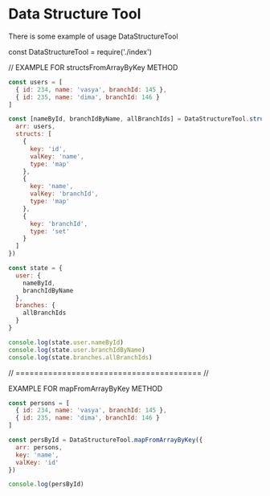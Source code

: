 # Data Structure Tool

There is some example of usage DataStructureTool

const DataStructureTool = require('./index')

// EXAMPLE FOR structsFromArrayByKey METHOD
```JavaScript
const users = [
  { id: 234, name: 'vasya', branchId: 145 },
  { id: 235, name: 'dima', branchId: 146 }
]

const [nameById, branchIdByName, allBranchIds] = DataStructureTool.structsFromArrayByKey({
  arr: users,
  structs: [
    {
      key: 'id',
      valKey: 'name',
      type: 'map'
    },
    {
      key: 'name',
      valKey: 'branchId',
      type: 'map'
    },
    {
      key: 'branchId',
      type: 'set'
    }
  ]
})

const state = {
  user: {
    nameById,
    branchIdByName
  },
  branches: {
    allBranchIds
  }
}

console.log(state.user.nameById)
console.log(state.user.branchIdByName)
console.log(state.branches.allBranchIds)

```

// ======================================== //

EXAMPLE FOR mapFromArrayByKey METHOD

```JavaScript
const persons = [
  { id: 234, name: 'vasya', branchId: 145 },
  { id: 235, name: 'dima', branchId: 146 }
]

const persById = DataStructureTool.mapFromArrayByKey({
  arr: persons,
  key: 'name',
  valKey: 'id'
})

console.log(persById)
```
